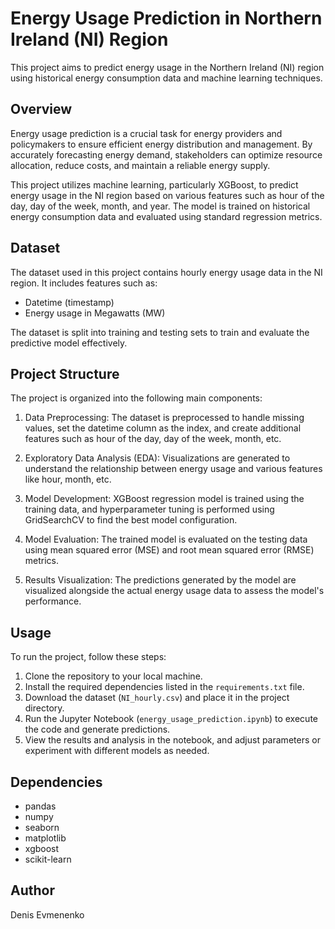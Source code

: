 # Energy Usage Prediction in Northern Ireland (NI) Region

This project aims to predict energy usage in the Northern Ireland (NI) region using historical energy consumption data and machine learning techniques.

## Overview

Energy usage prediction is a crucial task for energy providers and policymakers to ensure efficient energy distribution and management. By accurately forecasting energy demand, stakeholders can optimize resource allocation, reduce costs, and maintain a reliable energy supply.

This project utilizes machine learning, particularly XGBoost, to predict energy usage in the NI region based on various features such as hour of the day, day of the week, month, and year. The model is trained on historical energy consumption data and evaluated using standard regression metrics.

## Dataset

The dataset used in this project contains hourly energy usage data in the NI region. It includes features such as:

- Datetime (timestamp)
- Energy usage in Megawatts (MW)

The dataset is split into training and testing sets to train and evaluate the predictive model effectively.

## Project Structure

The project is organized into the following main components:

1. Data Preprocessing: The dataset is preprocessed to handle missing values, set the datetime column as the index, and create additional features such as hour of the day, day of the week, month, etc.

2. Exploratory Data Analysis (EDA): Visualizations are generated to understand the relationship between energy usage and various features like hour, month, etc.

3. Model Development: XGBoost regression model is trained using the training data, and hyperparameter tuning is performed using GridSearchCV to find the best model configuration.

4. Model Evaluation: The trained model is evaluated on the testing data using mean squared error (MSE) and root mean squared error (RMSE) metrics.

5. Results Visualization: The predictions generated by the model are visualized alongside the actual energy usage data to assess the model's performance.

## Usage

To run the project, follow these steps:

1. Clone the repository to your local machine.
2. Install the required dependencies listed in the `requirements.txt` file.
3. Download the dataset (`NI_hourly.csv`) and place it in the project directory.
4. Run the Jupyter Notebook (`energy_usage_prediction.ipynb`) to execute the code and generate predictions.
5. View the results and analysis in the notebook, and adjust parameters or experiment with different models as needed.

## Dependencies

- pandas
- numpy
- seaborn
- matplotlib
- xgboost
- scikit-learn

## Author

Denis Evmenenko
